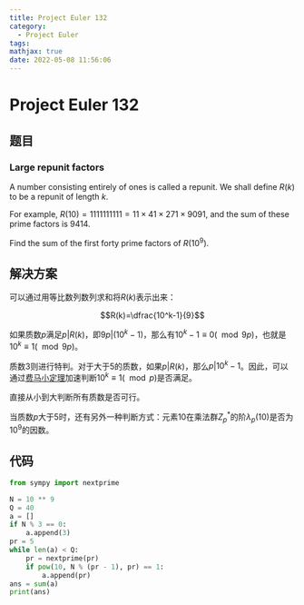 ```yaml
---
title: Project Euler 132
category:
  - Project Euler
tags:
mathjax: true
date: 2022-05-08 11:56:06
---
```


<escape><!-- more --></escape>
  
# Project Euler 132

## 题目

### Large repunit factors

A number consisting entirely of ones is called a repunit. We shall define $R(k)$ to be a repunit of length $k$.

For example, $R(10) = 1111111111 = 11×41×271×9091$, and the sum of these prime factors is $9414$.

Find the sum of the first forty prime factors of $R(10^9)$.

## 解决方案

可以通过用等比数列数列求和将$R(k)$表示出来：

$$R(k)=\dfrac{10^k-1}{9}$$

如果质数$p$满足$p|R(k)$，即$9p|(10^k-1)$，那么有$10^k-1\equiv 0 (\mod 9p)$，也就是$10^k\equiv 1(\mod 9p)$。

质数$3$则进行特判。对于大于$5$的质数，如果$p|R(k)$，那么$p|10^k-1$。因此，可以通过[费马小定理](https://mathworld.wolfram.com/FermatsLittleTheorem.html)加速判断$10^k\equiv 1(\mod p)$是否满足。

直接从小到大判断所有质数是否可行。

当质数$p$大于$5$时，还有另外一种判断方式：元素$10$在乘法群$Z_p^*$的阶$\lambda_{p}(10)$是否为$10^9$的因数。

## 代码

```py
from sympy import nextprime

N = 10 ** 9
Q = 40
a = []
if N % 3 == 0:
    a.append(3)
pr = 5
while len(a) < Q:
    pr = nextprime(pr)
    if pow(10, N % (pr - 1), pr) == 1:
        a.append(pr)
ans = sum(a)
print(ans)

```
